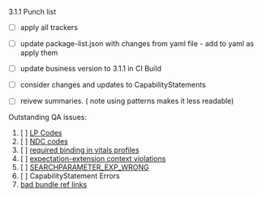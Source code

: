 3.1.1 Punch list

- [ ] apply all trackers
- [ ]  update package-list.json with changes from yaml file - add to yaml as apply them
- [ ]  update business version to 3.1.1 in CI Build
- [ ]  consider changes and updates to CapabilityStatements
- [ ]  reivew summaries.  ( note using patterns makes it less readable)


Outstanding QA issues:

1. [ ] [LP Codes](https://chat.fhir.org/#narrow/stream/179252-IG-creation/topic/US.20Core.20QA.20Issue.20.231-.20LOINC.20Part.20code)
1. [ ] [NDC codes](https://chat.fhir.org/#narrow/stream/179252-IG-creation/topic/US.20Core.20QA.20Issue.20.232-.20ndc.20codes)
1. [ ] [required binding in vitals profiles](https://chat.fhir.org/#narrow/stream/179252-IG-creation/topic/US.20Core.20QA.20Issue.20.233-.20nasty.20profiling.20error)
1. [ ] [expectation-extension context violations](https://chat.fhir.org/#narrow/stream/179252-IG-creation/topic/new.20validation.20error.20on.20extensions)
1. [ ] [SEARCHPARAMETER_EXP_WRONG](https://chat.fhir.org/#narrow/stream/179252-IG-creation/topic/search.20parameter.20warning)
1. [ ] CapabilityStatement Errors
1. [bad bundle ref links](https://chat.fhir.org/#narrow/stream/179252-IG-creation/topic/US.20Core.20QA.20Issue.20.234-.20bad.20link.20for.20rel.20ref.20in.20bundle)
